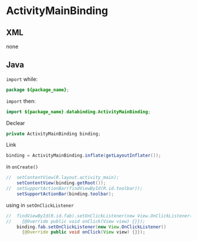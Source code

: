 # ActivityMainBinding 
## XML
<!-- Main
```XML
``` -->
none
## Java
`import` while:
```Java
package ${package_name};
```
`import` then:
```Java
import ${package_name}.databinding.ActivityMainBinding;
```
Declear
```java
private ActivityMainBinding binding;
```
Link
```java
binding = ActivityMainBinding.inflate(getLayoutInflater());
```
in `onCreate()`
```java
//  setContentView(R.layout.activity_main);
    setContentView(binding.getRoot());
//  setSupportActionBar(findViewById(R.id.toolbar));
    setSupportActionBar(binding.toolbar);
```
using in `setOnClickListener`
```java
//  findViewById(R.id.fab).setOnClickListener(new View.OnClickListener() 
//    {@Override public void onClick(View view) {}});
    binding.fab.setOnClickListener(new View.OnClickListener() 
      {@Override public void onClick(View view) {}});
```